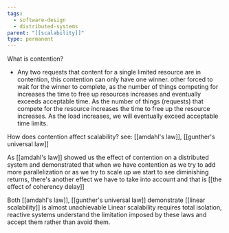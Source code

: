 ```yaml
---
tags:
  - software-design
  - distributed-systems
parent: "[[scalability]]"
type: permanent
---
```


What is contention?
- Any two requests that content for a single limited resource are in contention, this contention can only have one winner. other forced to wait for the winner to complete, as the number of things competing for increases the time to free up resources increases and eventually exceeds acceptable time. As the number of things (requests) that compete for the resource increases the time to free up the resource increases. As the load increases, we will eventually exceed acceptable time limits.

How does contention affect scalability?
see: [[amdahl's law]], [[gunther's universal law]]

As [[amdahl's law]] showed us the effect of contention on a distributed system and demonstrated that when we have contention as we try to add more parallelization or as we try to scale up we start to see diminishing returns, there's another effect we have to take into account and that is [[the effect of coherency delay]]

Both [[amdahl's law]], [[gunther's universal law]] demonstrate [[linear scalability]] is almost unachievable Linear scalability requires total isolation, reactive systems understand the limitation imposed by these laws and accept them rather than avoid them.
